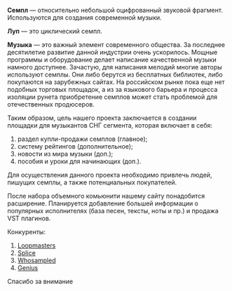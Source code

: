 **Семпл** — относительно небольшой оцифрованный звуковой фрагмент. Используются для создания современной музыки.

**Луп** — это циклический семпл.

**Музыка** — это важный элемент современного общества. За последнее десятилетие развитие данной индустрии очень ускорилось. Мощные программы и оборудование делает написание качественной музыки намного доступнее. Зачастую, для написания мелодий многие авторы используют семплы. Они либо берутся из бесплатных библиотек, либо покупаются на зарубежных сайтах. На российском рынке пока еще нет подобных торговых площадок, а из за языкового барьера и процесса изоляции рунета приобретение семплов может стать проблемой для отечественных продюсеров.

Таким образом, цель нашего проекта заключается в создании площадки для музыкантов СНГ сегмента, которая включает в себя:

1) раздел купли-продажи семплов (главное);
1) систему рейтингов (дополнительное);
1) новости из мира музыки (доп.);
1) пособия и уроки для начинающих (доп.).

Для осуществления данного проекта необходимо привлечь людей, пишущих семплы, а также потенциальных покупателей.

После набора объемного комьюнити нашему сайту понадобится расширение. Планируется добавление большей информации о популярных исполнителях (база песен, тексты, ноты и пр.) и продажа VST плагинов.


Конкуренты:
1) [Loopmasters](https://www.loopmasters.com/)
2) [Splice](https://splice.com/)
3) [Whosampled](https://www.whosampled.com/) 
4) [Genius](https://genius.com/)

Спасибо за внимание
